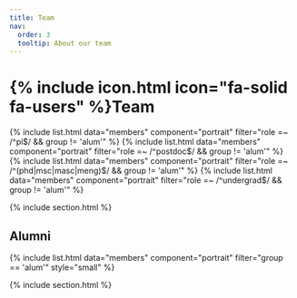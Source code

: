 ```yaml
---
title: Team
nav:
  order: 3
  tooltip: About our team
---
```


# {% include icon.html icon="fa-solid fa-users" %}Team

{% include list.html data="members" component="portrait" filter="role =~ /^pi$/ && group != 'alum'" %}
{% include list.html data="members" component="portrait" filter="role =~ /^postdoc$/ && group != 'alum'" %}
{% include list.html data="members" component="portrait" filter="role =~ /^(phd|msc|masc|meng)$/ && group != 'alum'" %}
{% include list.html data="members" component="portrait" filter="role =~ /^undergrad$/ && group != 'alum'" %}

{% include section.html %}

## Alumni

{% include list.html data="members" component="portrait" filter="group == 'alum'" style="small" %}

{% include section.html %}
